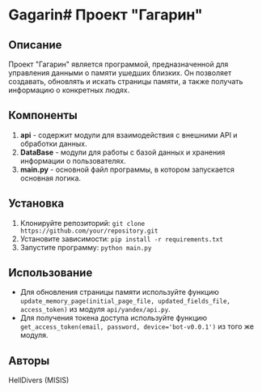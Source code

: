 # Gagarin# Проект "Гагарин"

## Описание
Проект "Гагарин" является программой, предназначенной для управления данными о памяти ушедших близких. Он позволяет создавать, обновлять и искать страницы памяти, а также получать информацию о конкретных людях.

## Компоненты
1. **api** - содержит модули для взаимодействия с внешними API и обработки данных.
2. **DataBase** - модули для работы с базой данных и хранения информации о пользователях.
3. **main.py** - основной файл программы, в котором запускается основная логика.

## Установка
1. Клонируйте репозиторий: `git clone https://github.com/your/repository.git`
2. Установите зависимости: `pip install -r requirements.txt`
3. Запустите программу: `python main.py`

## Использование
- Для обновления страницы памяти используйте функцию `update_memory_page(initial_page_file, updated_fields_file, access_token)` из модуля `api/yandex/api.py`.
- Для получения токена доступа используйте функцию `get_access_token(email, password, device='bot-v0.0.1')` из того же модуля.

## Авторы
HellDivers (MISIS)
